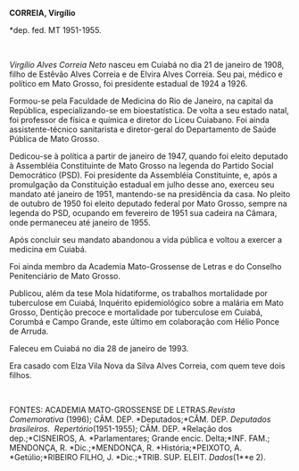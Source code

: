 **CORREIA, Virgílio**

\*dep. fed. MT 1951-1955.

 

*Virgílio Alves Correia Neto* nasceu em Cuiabá no dia 21 de janeiro de
1908, filho de Estêvão Alves Correia e de Elvira Alves Correia. Seu pai,
médico e político em Mato Grosso, foi presidente estadual de 1924 a
1926.

Formou-se pela Faculdade de Medicina do Rio de Janeiro, na capital da
República, especializando-se em bioestatística. De volta a seu estado
natal, foi professor de física e química e diretor do Liceu Cuiabano.
Foi ainda assistente-técnico sanitarista e diretor-geral do Departamento
de Saúde Pública de Mato Grosso.

Dedicou-se à política a partir de janeiro de 1947, quando foi eleito
deputado à Assembléia Constituinte de Mato Grosso na legenda do Partido
Social Democrático (PSD). Foi presidente da Assembléia Constituinte, e,
após a promulgação da Constituição estadual em julho desse ano, exerceu
seu mandato até janeiro de 1951, mantendo-se na presidência da casa. No
pleito de outubro de 1950 foi eleito deputado federal por Mato Grosso,
sempre na legenda do PSD, ocupando em fevereiro de 1951 sua cadeira na
Câmara, onde permaneceu até janeiro de 1955.

Após concluir seu mandato abandonou a vida pública e voltou a exercer a
medicina em Cuiabá.

Foi ainda membro da Academia Mato-Grossense de Letras e do Conselho
Penitenciário de Mato Grosso.

Publicou, além da tese Mola hidatiforme, os trabalhos mortalidade por
tuberculose em Cuiabá, Inquérito epidemiológico sobre a malária em Mato
Grosso, Dentição precoce e mortalidade por tuberculose em Cuiabá,
Corumbá e Campo Grande, este último em colaboração com Hélio Ponce de
Arruda.

Faleceu em Cuiabá no dia 28 de janeiro de 1993.

Era casado com Elza Vila Nova da Silva Alves Correia, com quem teve dois
filhos.

 

FONTES: ACADEMIA MATO-GROSSENSE DE LETRAS.*Revista Comemorativa* (1996);
CÂM. DEP. *Deputados;*CÂM. DEP. *Deputados brasileiros. 
Repertório*(1951-1955); CÂM. DEP. *Relação dos dep.;*CISNEIROS, A.
*Parlamentares; Grande encic. Delta;*INF. FAM.; MENDONÇA, R.
*Dic.;*MENDONÇA, R. *História;*PEIXOTO, A. *Getúlio;*RIBEIRO FILHO, J.
*Dic.;*TRIB. SUP. ELEIT. *Dados*(1**e 2).

 

 
